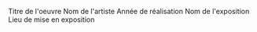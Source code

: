 Titre de l'oeuvre
Nom de l'artiste
Année de réalisation
Nom de l'exposition
Lieu de mise en exposition 
